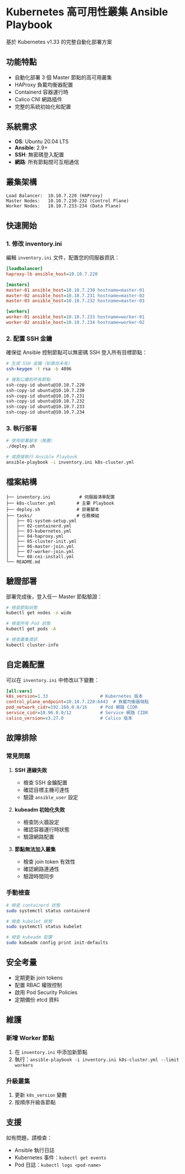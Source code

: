 # Kubernetes 高可用性叢集 Ansible Playbook

基於 Kubernetes v1.33 的完整自動化部署方案

## 功能特點

- 自動化部署 3 個 Master 節點的高可用叢集
- HAProxy 負載均衡器配置
- Containerd 容器運行時
- Calico CNI 網路插件
- 完整的系統初始化和配置

## 系統需求

- **OS**: Ubuntu 20.04 LTS
- **Ansible**: 2.9+
- **SSH**: 無密碼登入配置
- **網路**: 所有節點間可互相通信

## 叢集架構

```
Load Balancer:  10.10.7.220 (HAProxy)
Master Nodes:   10.10.7.230-232 (Control Plane)
Worker Nodes:   10.10.7.233-234 (Data Plane)
```

## 快速開始

### 1. 修改 inventory.ini

編輯 `inventory.ini` 文件，配置您的伺服器資訊：

```ini
[loadbalancer]
haproxy-lb ansible_host=10.10.7.220

[masters]
master-01 ansible_host=10.10.7.230 hostname=master-01
master-02 ansible_host=10.10.7.231 hostname=master-02
master-03 ansible_host=10.10.7.232 hostname=master-03

[workers]
worker-01 ansible_host=10.10.7.233 hostname=worker-01
worker-02 ansible_host=10.10.7.234 hostname=worker-02
```

### 2. 配置 SSH 金鑰

確保從 Ansible 控制節點可以無密碼 SSH 登入所有目標節點：

```bash
# 生成 SSH 金鑰（如果尚未有）
ssh-keygen -t rsa -b 4096

# 複製公鑰到所有節點
ssh-copy-id ubuntu@10.10.7.220
ssh-copy-id ubuntu@10.10.7.230
ssh-copy-id ubuntu@10.10.7.231
ssh-copy-id ubuntu@10.10.7.232
ssh-copy-id ubuntu@10.10.7.233
ssh-copy-id ubuntu@10.10.7.234
```

### 3. 執行部署

```bash
# 使用部署腳本（推薦）
./deploy.sh

# 或直接執行 Ansible Playbook
ansible-playbook -i inventory.ini k8s-cluster.yml
```

## 檔案結構

```
├── inventory.ini           # 伺服器清單配置
├── k8s-cluster.yml        # 主要 Playbook
├── deploy.sh              # 部署腳本
├── tasks/                 # 任務模組
│   ├── 01-system-setup.yml
│   ├── 02-containerd.yml
│   ├── 03-kubernetes.yml
│   ├── 04-haproxy.yml
│   ├── 05-cluster-init.yml
│   ├── 06-master-join.yml
│   ├── 07-worker-join.yml
│   └── 08-cni-install.yml
└── README.md
```

## 驗證部署

部署完成後，登入任一 Master 節點驗證：

```bash
# 檢查節點狀態
kubectl get nodes -o wide

# 檢查所有 Pod 狀態
kubectl get pods -A

# 檢查叢集資訊
kubectl cluster-info
```

## 自定義配置

可以在 `inventory.ini` 中修改以下變數：

```ini
[all:vars]
k8s_version=1.33                    # Kubernetes 版本
control_plane_endpoint=10.10.7.220:6443  # 負載均衡器端點
pod_network_cidr=192.168.0.0/16     # Pod 網路 CIDR
service_cidr=10.96.0.0/12           # Service 網路 CIDR
calico_version=v3.27.0              # Calico 版本
```

## 故障排除

### 常見問題

1. **SSH 連線失敗**
   - 檢查 SSH 金鑰配置
   - 確認目標主機可達性
   - 驗證 `ansible_user` 設定

2. **kubeadm 初始化失敗**
   - 檢查防火牆設定
   - 確認容器運行時狀態
   - 驗證網路配置

3. **節點無法加入叢集**
   - 檢查 join token 有效性
   - 確認網路連通性
   - 驗證時間同步

### 手動檢查

```bash
# 檢查 containerd 狀態
sudo systemctl status containerd

# 檢查 kubelet 狀態
sudo systemctl status kubelet

# 檢查 kubeadm 配置
sudo kubeadm config print init-defaults
```

## 安全考量

- 定期更新 join tokens
- 配置 RBAC 權限控制
- 啟用 Pod Security Policies
- 定期備份 etcd 資料

## 維護

### 新增 Worker 節點

1. 在 `inventory.ini` 中添加新節點
2. 執行：`ansible-playbook -i inventory.ini k8s-cluster.yml --limit workers`

### 升級叢集

1. 更新 `k8s_version` 變數
2. 按順序升級各節點

## 支援

如有問題，請檢查：
- Ansible 執行日誌
- Kubernetes 事件：`kubectl get events`
- Pod 日誌：`kubectl logs <pod-name>`